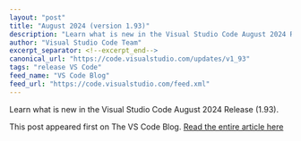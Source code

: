 ```yaml
---
layout: "post"
title: "August 2024 (version 1.93)"
description: "Learn what is new in the Visual Studio Code August 2024 Release (1.93)."
author: "Visual Studio Code Team"
excerpt_separator: <!--excerpt_end-->
canonical_url: "https://code.visualstudio.com/updates/v1_93"
tags: "release VS Code"
feed_name: "VS Code Blog"
feed_url: "https://code.visualstudio.com/feed.xml"
---
```


Learn what is new in the Visual Studio Code August 2024 Release (1.93).<!--excerpt_end-->

This post appeared first on The VS Code Blog. [Read the entire article here](https://code.visualstudio.com/updates/v1_93)
